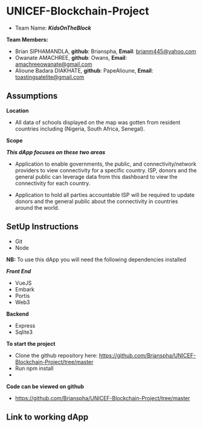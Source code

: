 # UNICEF-Blockchain-Project

- Team Name: ***KidsOnTheBlock***

**Team Members:**
- Brian SIPHAMANDLA, **github**: Brianspha, **Email**: brianm445@yahoo.com
- Owanate AMACHREE, **github**: Owans, **Email**: amachreeowanate@gmail.com
- Alioune Badara DIAKHATE, **github**: PapeAlioune, **Email**: toastingsatelite@gmail.com

## Assumptions
**Location**
- All data of schools displayed on the map was gotten from resident countries including (Nigeria, South Africa, Senegal).

**Scope**

***This dApp focuses on these two areas***

- Application to enable governments, the public, and connectivity/network providers to view connectivity for a specific country. ISP, donors and the general public can leverage data from this dashboard to view the connectivity for each country.

- Application to hold all parties accountable
ISP will be required to update donors and the general public about the connectivity in countries around the world.

## SetUp Instructions
- Git
- Node

**NB:** To use this dApp you will need the following dependencies installed

***Front End***
- VueJS
- Embark
- Portis
- Web3

**Backend**
- Express
- Sqlite3

**To start the project**
- Clone the github repository here: https://github.com/Brianspha/UNICEF-Blockchain-Project/tree/master
- Run npm install
- 

**Code can be viewed on github**
- https://github.com/Brianspha/UNICEF-Blockchain-Project/tree/master


**Link to working dApp**
- 